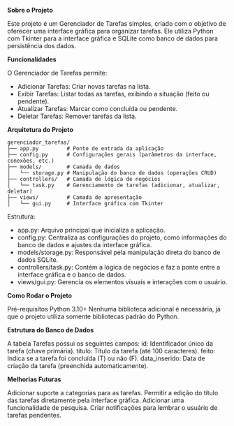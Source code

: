 **Sobre o Projeto**

Este projeto é um Gerenciador de Tarefas simples, criado com o objetivo de oferecer uma interface gráfica para organizar tarefas. Ele utiliza Python com Tkinter para a interface gráfica e SQLite como banco de dados para persistência dos dados.

**Funcionalidades**

O Gerenciador de Tarefas permite:
- Adicionar Tarefas: Criar novas tarefas na lista.
- Exibir Tarefas: Listar todas as tarefas, exibindo a situação (feito ou pendente).
- Atualizar Tarefas: Marcar como concluída ou pendente.
- Deletar Tarefas: Remover tarefas da lista.

**Arquitetura do Projeto**
```
gerenciador_tarefas/
├── app.py         # Ponto de entrada da aplicação
├── config.py      # Configurações gerais (parâmetros da interface, conexões, etc.)
├── models/        # Camada de dados
│   └── storage.py # Manipulação do banco de dados (operações CRUD)
├── controllers/   # Camada de lógica de negócios
│   └── task.py    # Gerenciamento de tarefas (adicionar, atualizar, deletar)
├── views/         # Camada de apresentação
│   └── gui.py     # Interface gráfica com Tkinter
```
Estrutura: 
- app.py: Arquivo principal que inicializa a aplicação.
- config.py: Centraliza as configurações do projeto, como informações do banco de dados e ajustes da interface gráfica.
- models/storage.py: Responsável pela manipulação direta do banco de dados SQLite.
- controllers/task.py: Contém a lógica de negócios e faz a ponte entre a interface gráfica e o banco de dados.
- views/gui.py: Gerencia os elementos visuais e interações com o usuário.

**Como Rodar o Projeto**

Pré-requisitos
  Python 3.10+
  Nenhuma biblioteca adicional é necessária, já que o projeto utiliza somente bibliotecas padrão do Python.

**Estrutura do Banco de Dados**

  A tabela Tarefas possui os seguintes campos:
    id: Identificador único da tarefa (chave primária).
    titulo: Título da tarefa (até 100 caracteres).
    feito: Indica se a tarefa foi concluída (T) ou não (F).
    data_inserido: Data de criação da tarefa (preenchida automaticamente).

**Melhorias Futuras**

  Adicionar suporte a categorias para as tarefas.
  Permitir a edição do título das tarefas diretamente pela interface gráfica.
  Adicionar uma funcionalidade de pesquisa.
  Criar notificações para lembrar o usuário de tarefas pendentes.
